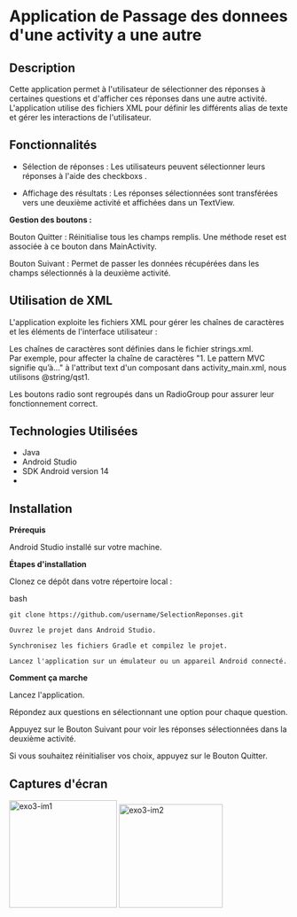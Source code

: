 # Application de Passage des donnees d'une activity a une autre  

## Description  

Cette application permet à l'utilisateur de sélectionner des réponses à certaines questions et d'afficher ces réponses dans une autre activité. L'application utilise des fichiers XML pour définir les différents alias de texte et gérer les interactions de l'utilisateur.

## Fonctionnalités  

- Sélection de réponses : Les utilisateurs peuvent sélectionner leurs réponses à l'aide des checkboxs .  

- Affichage des résultats : Les réponses sélectionnées sont transférées vers une deuxième activité et affichées dans un TextView.  

**Gestion des boutons :**  

Bouton Quitter : Réinitialise tous les champs remplis. Une méthode reset est associée à ce bouton dans MainActivity.  

Bouton Suivant : Permet de passer les données récupérées dans les champs sélectionnés à la deuxième activité.  

## Utilisation de XML  

L'application exploite les fichiers XML pour gérer les chaînes de caractères et les éléments de l'interface utilisateur :

Les chaînes de caractères sont définies dans le fichier strings.xml.  
Par exemple, pour affecter la chaîne de caractères "1. Le pattern MVC signifie qu’à..." à l'attribut text d'un composant dans activity_main.xml, nous utilisons @string/qst1.  

Les boutons radio sont regroupés dans un RadioGroup pour assurer leur fonctionnement correct.  

## Technologies Utilisées  

- Java
- Android Studio
- SDK Android version 14
- 
## Installation  

**Prérequis**  

Android Studio installé sur votre machine.  

**Étapes d'installation**  

Clonez ce dépôt dans votre répertoire local :  

bash

    git clone https://github.com/username/SelectionReponses.git  

    Ouvrez le projet dans Android Studio.  

    Synchronisez les fichiers Gradle et compilez le projet.  

    Lancez l'application sur un émulateur ou un appareil Android connecté.  

**Comment ça marche**  

Lancez l'application.  

Répondez aux questions en sélectionnant une option pour chaque question.  

Appuyez sur le Bouton Suivant pour voir les réponses sélectionnées dans la deuxième activité.  

Si vous souhaitez réinitialiser vos choix, appuyez sur le Bouton Quitter.  

## Captures d'écran    
 
<img width="194" alt="exo3-im1" src="https://github.com/user-attachments/assets/c48743dd-4175-478d-a39d-d65a2dfeba72">      
<img width="187" alt="exo3-im2" src="https://github.com/user-attachments/assets/95e72e6c-f237-462d-8b5e-5bd56ab89645">
